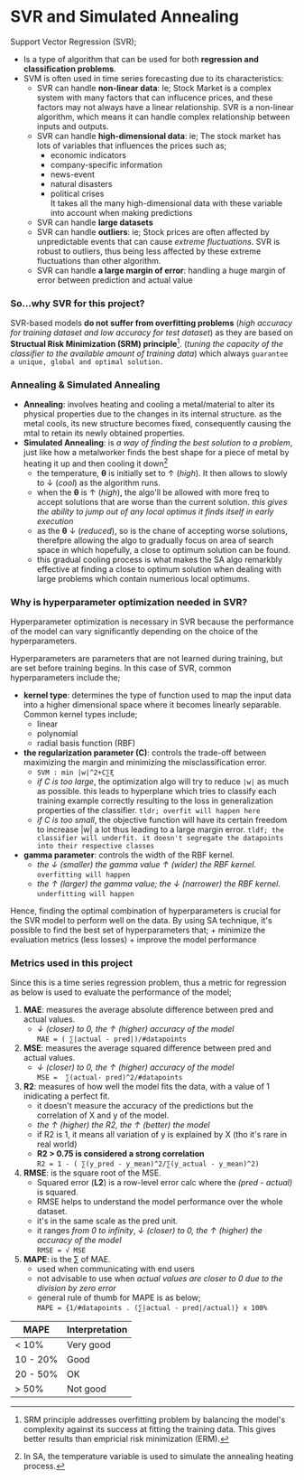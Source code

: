 # SVR and Simulated Annealing

Support Vector Regression (SVR);
+ Is a type of algorithm that can be used for both __regression and classification problems__.
+ SVM is often used in time series forecasting due to its characteristics:
    + SVR can handle __non-linear data__: Ie; Stock Market is a complex system with many factors that can influcence prices, and these factors may not always have a linear relationship. SVR is a non-linear algorithm, which means it can handle complex relationship between inputs and outputs. 
    + SVR can handle __high-dimensional data__: ie; The stock market has lots of variables that influences the prices such as;
        + economic indicators
        + company-specific information
        + news-event 
        + natural disasters
        + political crises
<br> It takes all the many high-dimensional data with these variable into account when making predictions <br>
    + SVR can handle __large datasets__
    + SVR can handle __outliers__: ie; Stock prices are often affected by unpredictable events that can cause _extreme fluctuations_. SVR is robust to outliers, thus being less affected by these extreme fluctuations than other algorithm. 
    + SVR can handle __a large margin of error__: handling a huge margin of error between prediction and actual value
    
### So...why SVR for this project?
SVR-based models __do not suffer from overfitting problems__ (_high accuracy for training dataset and low accuracy for test dataset_) as they are based on __Structual Risk Minimization (SRM) principle__[^1].  (_tuning the capacity of the classifier to the available amount of training data_) which always `guarantee a unique, global and optimal solution.`


[^1]: SRM principle addresses overfitting problem by balancing the model's complexity against its success at fitting the training data. This gives better results than empricial risk minimization (ERM).
[^2]:  In SA, the temperature variable is used to simulate the annealing heating process. 

### Annealing & Simulated Annealing
+ __Annealing__: involves heating and cooling a metal/material to alter its physical properties due to the changes in its internal structure. as the metal cools, its new structure becomes fixed, consequently causing the mtal to retain its newly obtained properties.
+ __Simulated Annealing__: is _a way of finding the best solution to a problem_, just like how a metalworker finds the best shape for a piece of metal by heating it up and then cooling it down[^2]
    + the temperature, __θ__ is initially set to &uarr; (_high_). It then allows to slowly to &darr; (_cool_) as the algorithm runs. 
    + when the __θ__ is &uarr; (_high_), the algo'll be allowed with more freq to accept solutions that are worse than the current solution. _this gives the ability to jump out of any local optimus it finds itself in early execution_
    + as the __θ__ &darr; (_reduced_), so is the chane of accepting worse solutions, therefpre allowing the algo to gradually focus on area of search space in which hopefully, a close to optimum solution can be found.
    + this gradual cooling process is what makes the SA algo remarkbly effective at finding a close to optimum solution when dealing with large problems which contain numerious local optimums. 




### Why is hyperparameter optimization needed in SVR?
Hyperparameter optimization is necessary in SVR because the performance of the model can vary significantly depending on the choice of the hyperparameters.

Hyperparameters are parameters that are not learned during training, but are set before training begins. In this case of SVR, common hyperparameters include the;
+ __kernel type__: determines the type of function used to map the input data into a higher dimensional space where it becomes linearly separable. Common kernel types include;
    + linear
    + polynomial
    + radial basis function (RBF)
+ __the regularization parameter (C)__: controls the trade-off between maximizing the margin and minimizing the misclassification error. 
    + `SVM : min |w|^2+C∑ξ`
    + _if C is too large_, the optimization algo will try to reduce `|w|` as much as possible. this leads to hyperplane which tries to classify each training example correctly resulting to the loss in generalization properties of the classifier. `tldr; overfit will happen here`
    + _if C is too small_, the objective function will have its certain freedom to increase |w| a lot thus leading to a large margin error. `tldf; the classifier will underfit. it doesn't segregate the datapoints into their respective classes`
+ __gamma parameter__: controls the width of the RBF kernel. 
    + _the &darr; (smaller) the gamma value &uarr; (wider) the RBF kernel._ `overfitting will happen`
    + _the &uarr; (larger) the gamma value; the &darr; (narrower) the RBF kernel._ `underfitting will happen`

Hence, finding the optimal combination of hyperparameters is crucial for the SVR model to perform well on the data.  By using SA technique, it's possible to find the best set of hyperparameters that;
    + minimize the evaluation metrics (less losses)
    + improve the model performance
    
### Metrics used in this project
Since this is a time series regression problem, thus a metric for regression as below is used to evaluate the performance of the model;
1. __MAE__: measures the average absolute difference between pred and actual values.
    + _&darr; (closer) to 0, the &uarr; (higher) accuracy of the model_ <br>`MAE = ( ∑|actual - pred|)/#datapoints`
2. __MSE__: measures the average squared difference between pred and actual values. 
    + _&darr; (closer) to 0, the &uarr; (higher) accuracy of the model_ <br>`MSE =  ∑(actual- pred)^2/#datapoints`
3. __R2__: measures of how well the model fits the data, with a value of 1 inidicating a perfect fit. 
    + it doesn't measure the accuracy of the predictions but the correlation of X and y of the model.
    + _the &uarr; (higher) the R2, the &uarr; (better) the model_
    + if R2 is 1, it means all variation of y is explained by X (tho it's rare in real world)
    + __R2 > 0.75 is considered a strong correlation__ <br>`R2 = 1 - ( ∑(y_pred - y_mean)^2/∑(y_actual - y_mean)^2)`
4. __RMSE__: is the square root of the MSE. 
    + Squared error (__L2__) is a row-level error calc where the _(pred - actual)_ is squared. 
    + RMSE helps to understand the model performance over the whole dataset. 
    + it's in the same scale as the pred unit. 
    + it ranges _from 0 to infinity_, _&darr; (closer) to 0, the &uarr; (higher) the accuracy of the model_ <br>`RMSE = √ MSE`
5. __MAPE__: is the ∑ of MAE. 
    + used when communicating with end users
    + not advisable to use when _actual values are closer to 0 due to the division by zero error_
    + general rule of thumb for MAPE is as below; <br>`MAPE = {1/#datapoints . (∑|actual - pred|/actual)} x 100%`

| MAPE  | Interpretation|
|---|---|
| < 10%   | Very good  |
| 10 - 20%  | Good |
| 20 - 50%  | OK  |
| > 50%  | Not good |







